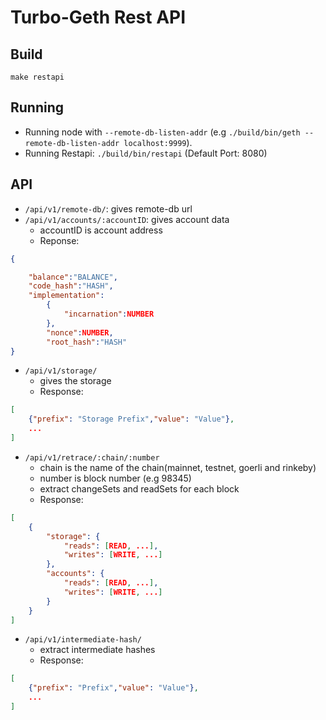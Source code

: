 # Turbo-Geth Rest API

## Build

```
make restapi
```

## Running

* Running node with `--remote-db-listen-addr` (e.g `./build/bin/geth --remote-db-listen-addr localhost:9999`).
* Running Restapi: `./build/bin/restapi` (Default Port: 8080)

## API

* `/api/v1/remote-db/`: gives remote-db url
* `/api/v1/accounts/:accountID`: gives account data
    * accountID is account address
    * Reponse: 
    
```json
{

    "balance":"BALANCE",
    "code_hash":"HASH",
    "implementation":
        {
            "incarnation":NUMBER
        },
        "nonce":NUMBER,
        "root_hash":"HASH"      
}
```
* `/api/v1/storage/`
    * gives the storage
    * Response:
```json
[
    {"prefix": "Storage Prefix","value": "Value"},
    ...
]
```
* `/api/v1/retrace/:chain/:number`
    * chain is the name of the chain(mainnet, testnet, goerli and rinkeby)
    * number is block number (e.g 98345)
    * extract changeSets and readSets for each block
    * Response:
```json
[
    {
        "storage": {
            "reads": [READ, ...],
            "writes": [WRITE, ...]
        },
        "accounts": {
            "reads": [READ, ...],
            "writes": [WRITE, ...]
        }
    }
]
```
* `/api/v1/intermediate-hash/`
    * extract intermediate hashes
    * Response:
```json
[
    {"prefix": "Prefix","value": "Value"},
    ...
]
```

